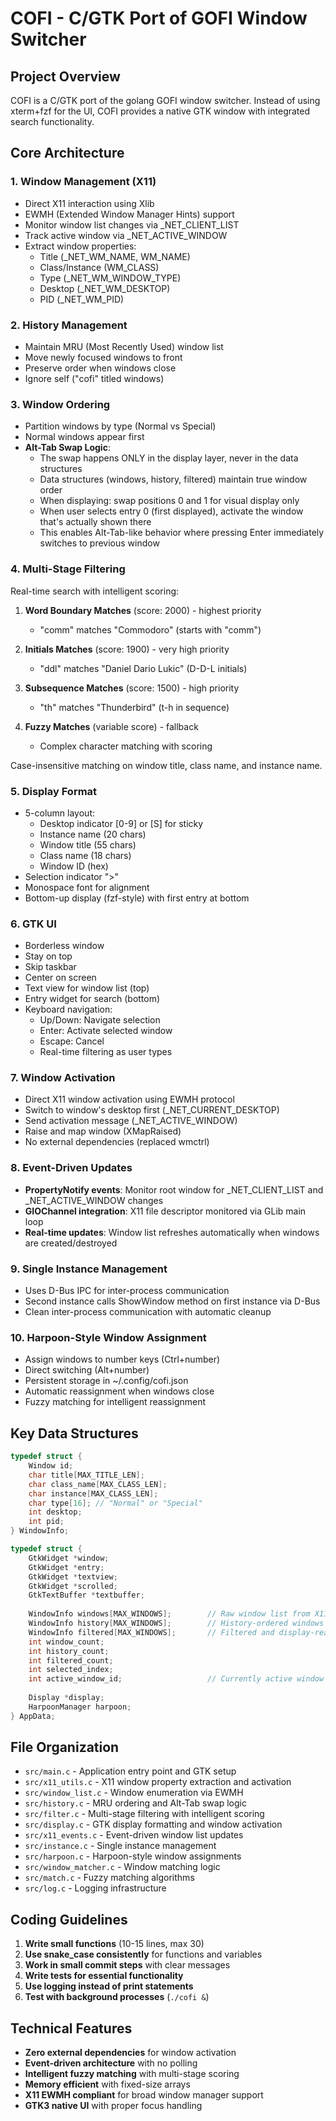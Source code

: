 # COFI - C/GTK Port of GOFI Window Switcher

## Project Overview

COFI is a C/GTK port of the golang GOFI window switcher. Instead of using xterm+fzf for the UI, COFI provides a native GTK window with integrated search functionality.

## Core Architecture

### 1. Window Management (X11)

- Direct X11 interaction using Xlib
- EWMH (Extended Window Manager Hints) support
- Monitor window list changes via _NET_CLIENT_LIST
- Track active window via _NET_ACTIVE_WINDOW
- Extract window properties:
    - Title (_NET_WM_NAME, WM_NAME)
    - Class/Instance (WM_CLASS)
    - Type (_NET_WM_WINDOW_TYPE)
    - Desktop (_NET_WM_DESKTOP)
    - PID (_NET_WM_PID)

### 2. History Management

- Maintain MRU (Most Recently Used) window list
- Move newly focused windows to front
- Preserve order when windows close
- Ignore self ("cofi" titled windows)

### 3. Window Ordering

- Partition windows by type (Normal vs Special)
- Normal windows appear first
- **Alt-Tab Swap Logic**:
    - The swap happens ONLY in the display layer, never in the data structures
    - Data structures (windows, history, filtered) maintain true window order
    - When displaying: swap positions 0 and 1 for visual display only
    - When user selects entry 0 (first displayed), activate the window that's actually shown there
    - This enables Alt-Tab-like behavior where pressing Enter immediately switches to previous window

### 4. Multi-Stage Filtering

Real-time search with intelligent scoring:

1. **Word Boundary Matches** (score: 2000) - highest priority
   - "comm" matches "Commodoro" (starts with "comm")
   
2. **Initials Matches** (score: 1900) - very high priority  
   - "ddl" matches "Daniel Dario Lukic" (D-D-L initials)
   
3. **Subsequence Matches** (score: 1500) - high priority
   - "th" matches "Thunderbird" (t-h in sequence)
   
4. **Fuzzy Matches** (variable score) - fallback
   - Complex character matching with scoring

Case-insensitive matching on window title, class name, and instance name.

### 5. Display Format

- 5-column layout:
    - Desktop indicator [0-9] or [S] for sticky
    - Instance name (20 chars)
    - Window title (55 chars)  
    - Class name (18 chars)
    - Window ID (hex)
- Selection indicator ">"
- Monospace font for alignment
- Bottom-up display (fzf-style) with first entry at bottom

### 6. GTK UI

- Borderless window
- Stay on top
- Skip taskbar
- Center on screen
- Text view for window list (top)
- Entry widget for search (bottom)
- Keyboard navigation:
    - Up/Down: Navigate selection
    - Enter: Activate selected window
    - Escape: Cancel
    - Real-time filtering as user types

### 7. Window Activation

- Direct X11 window activation using EWMH protocol
- Switch to window's desktop first (_NET_CURRENT_DESKTOP)
- Send activation message (_NET_ACTIVE_WINDOW)
- Raise and map window (XMapRaised)
- No external dependencies (replaced wmctrl)

### 8. Event-Driven Updates

- **PropertyNotify events**: Monitor root window for _NET_CLIENT_LIST and _NET_ACTIVE_WINDOW changes
- **GIOChannel integration**: X11 file descriptor monitored via GLib main loop
- **Real-time updates**: Window list refreshes automatically when windows are created/destroyed

### 9. Single Instance Management

- Uses D-Bus IPC for inter-process communication
- Second instance calls ShowWindow method on first instance via D-Bus
- Clean inter-process communication with automatic cleanup

### 10. Harpoon-Style Window Assignment

- Assign windows to number keys (Ctrl+number)
- Direct switching (Alt+number)
- Persistent storage in ~/.config/cofi.json
- Automatic reassignment when windows close
- Fuzzy matching for intelligent reassignment

## Key Data Structures

```c
typedef struct {
    Window id;
    char title[MAX_TITLE_LEN];
    char class_name[MAX_CLASS_LEN];
    char instance[MAX_CLASS_LEN];
    char type[16]; // "Normal" or "Special"
    int desktop;
    int pid;
} WindowInfo;

typedef struct {
    GtkWidget *window;
    GtkWidget *entry;
    GtkWidget *textview;
    GtkWidget *scrolled;
    GtkTextBuffer *textbuffer;
    
    WindowInfo windows[MAX_WINDOWS];        // Raw window list from X11
    WindowInfo history[MAX_WINDOWS];        // History-ordered windows
    WindowInfo filtered[MAX_WINDOWS];       // Filtered and display-ready windows
    int window_count;
    int history_count;
    int filtered_count;
    int selected_index;
    int active_window_id;                   // Currently active window
    
    Display *display;
    HarpoonManager harpoon;
} AppData;
```

## File Organization

- `src/main.c` - Application entry point and GTK setup
- `src/x11_utils.c` - X11 window property extraction and activation
- `src/window_list.c` - Window enumeration via EWMH
- `src/history.c` - MRU ordering and Alt-Tab swap logic
- `src/filter.c` - Multi-stage filtering with intelligent scoring
- `src/display.c` - GTK display formatting and window activation
- `src/x11_events.c` - Event-driven window list updates
- `src/instance.c` - Single instance management
- `src/harpoon.c` - Harpoon-style window assignments
- `src/window_matcher.c` - Window matching logic
- `src/match.c` - Fuzzy matching algorithms
- `src/log.c` - Logging infrastructure

## Coding Guidelines

1. **Write small functions** (10-15 lines, max 30)
2. **Use snake_case consistently** for functions and variables
3. **Work in small commit steps** with clear messages
4. **Write tests for essential functionality**
5. **Use logging instead of print statements**
6. **Test with background processes** (`./cofi &`)

## Technical Features

- **Zero external dependencies** for window activation
- **Event-driven architecture** with no polling
- **Intelligent fuzzy matching** with multi-stage scoring
- **Memory efficient** with fixed-size arrays
- **X11 EWMH compliant** for broad window manager support
- **GTK3 native UI** with proper focus handling